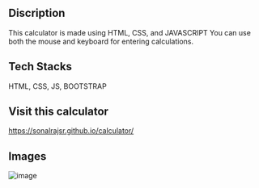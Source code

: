 ## Discription
This calculator is made using HTML, CSS, and JAVASCRIPT
You can use both the mouse and keyboard for entering calculations.
## Tech Stacks
HTML, CSS, JS, BOOTSTRAP
## Visit this calculator
https://sonalrajsr.github.io/calculator/
## Images
![image](https://github.com/sonalrajsr/calculator/assets/123736054/98c20adc-54ac-4743-bc24-bd6d4d1e8606)
